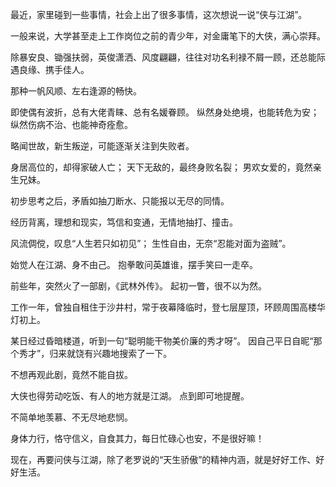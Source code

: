 最近，家里碰到一些事情，社会上出了很多事情，这次想说一说“侠与江湖”。

一般来说，大学甚至走上工作岗位之前的青少年，对金庸笔下的大侠，满心崇拜。

除暴安良、锄强扶弱，英俊潇洒、风度翩翩，往往对功名利禄不屑一顾，还总能际遇良缘、携手佳人。

那种一帆风顺、左右逢源的畅快。

即使偶有波折，总有大佬青睐、总有名媛眷顾。
纵然身处绝境，也能转危为安；
纵然伤病不治、也能神奇痊愈。

略闻世故，新生叛逆，可能逐渐关注到失败者。

身居高位的，却得家破人亡；
天下无敌的，最终身败名裂；
男欢女爱的，竟然亲生兄妹。

初步思考之后，矛盾如抽刀断水、只能报以无尽的同情。

经历背离，理想和现实，笃信和变通，无情地抽打、撞击。

风流倜傥，叹息“人生若只如初见”；
生性自由，无奈“忍能对面为盗贼”。

始觉人在江湖、身不由己。
抱拳敢问英雄谁，摆手笑曰一走卒。

前些年，突然火了一部剧，《武林外传》。
起初一瞥，很不以为然。

工作一年，曾独自租住于沙井村，常于夜幕降临时，登七层屋顶，环顾周围高楼华灯初上。

某日经过昏暗楼道，听到一句“聪明能干物美价廉的秀才呀”。
因自己平日自昵“那个秀才”，归来就饶有兴趣地搜索了一下。

不想再观此剧，竟然不能自拔。

大侠也得劳动吃饭、有人的地方就是江湖。
点到即可地提醒。

不简单地羡慕、不无尽地悲悯。

身体力行，恪守信义，自食其力，每日忙碌心也安，不是很好嘛！

现在，再要问侠与江湖，除了老罗说的“天生骄傲”的精神内涵，就是好好工作、好好生活。